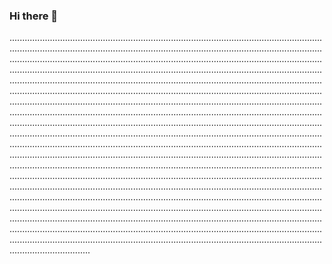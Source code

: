 ### Hi there 👋

................................................................................................................................................................................................................................................................................................................................................................................................................................................................................................................................................................................................................................................................................................................................................................................................................................................................................................................................................................................................................................................................................................................................................................................................................................................................................................................................................................................................................................................................................................................................................................................................................................................................................................................................................................................................................................................................................................................................................................................................................................................................................................................................................................................................................................................................................................................................................................................................................................................................................................................................................................................................................